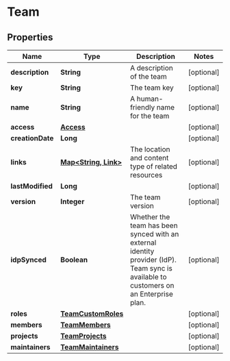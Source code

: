

# Team


## Properties

| Name | Type | Description | Notes |
|------------ | ------------- | ------------- | -------------|
|**description** | **String** | A description of the team |  [optional] |
|**key** | **String** | The team key |  [optional] |
|**name** | **String** | A human-friendly name for the team |  [optional] |
|**access** | [**Access**](Access.md) |  |  [optional] |
|**creationDate** | **Long** |  |  [optional] |
|**links** | [**Map&lt;String, Link&gt;**](Link.md) | The location and content type of related resources |  [optional] |
|**lastModified** | **Long** |  |  [optional] |
|**version** | **Integer** | The team version |  [optional] |
|**idpSynced** | **Boolean** | Whether the team has been synced with an external identity provider (IdP). Team sync is available to customers on an Enterprise plan. |  [optional] |
|**roles** | [**TeamCustomRoles**](TeamCustomRoles.md) |  |  [optional] |
|**members** | [**TeamMembers**](TeamMembers.md) |  |  [optional] |
|**projects** | [**TeamProjects**](TeamProjects.md) |  |  [optional] |
|**maintainers** | [**TeamMaintainers**](TeamMaintainers.md) |  |  [optional] |



